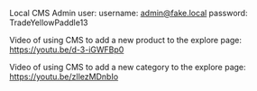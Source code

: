 Local CMS Admin user:
username: admin@fake.local
password: TradeYellowPaddle13

Video of using CMS to add a new product to the explore page: https://youtu.be/d-3-iGWFBp0

Video of using CMS to add a new category to the explore page: https://youtu.be/zIlezMDnbIo
